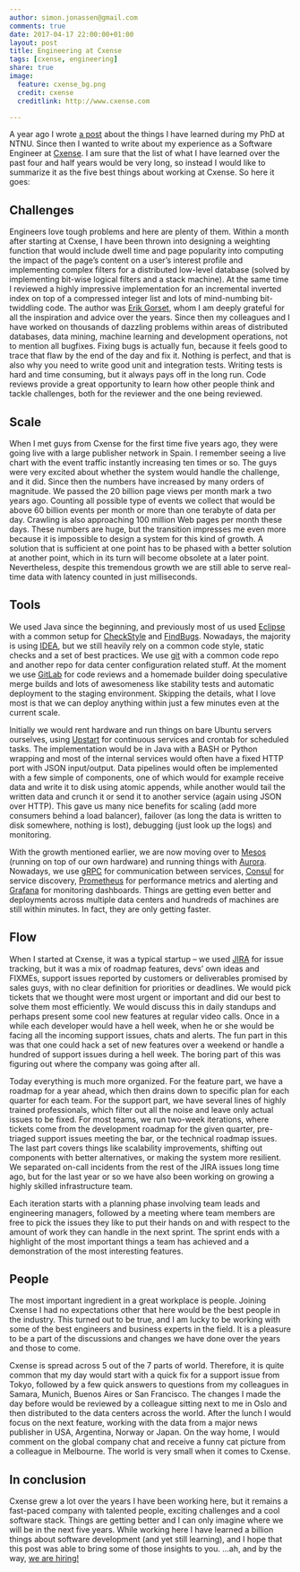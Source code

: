 ```yaml
---
author: simon.jonassen@gmail.com
comments: true
date: 2017-04-17 22:00:00+01:00
layout: post
title: Engineering at Cxense
tags: [cxense, engineering]
share: true
image:
  feature: cxense_bg.png
  credit: cxense
  creditlink: http://www.cxense.com

---
```

A year ago I wrote [a post](http://s-j.github.io/ten-things-i-wish-i-knew-before-starting-on-a-phd/) about the things I have learned during my PhD at NTNU. Since then I wanted to write about my experience as a Software Engineer at [Cxense](http://cxense.com). I am sure that the list of what I have learned over the past four and half years would be very long, so instead I would like to summarize it as the five best things about working at Cxense. So here it goes:

## Challenges
Engineers love tough problems and here are plenty of them. Within a month after starting at Cxense, I have been thrown into designing a weighting function that would include dwell time and page popularity into computing the impact of the page’s content on a user’s interest profile and implementing complex filters for a distributed low-level database (solved by implementing bit-wise logical filters and a stack machine). At the same time I reviewed a highly impressive implementation for an incremental inverted index on top of a compressed integer list and lots of mind-numbing bit-twiddling code. The author was [Erik Gorset](https://erik.gorset.no/), whom I am deeply grateful for all the inspiration and advice over the years. Since then my colleagues and I have worked on thousands of dazzling problems within areas of distributed databases, data mining, machine learning and development operations, not to mention all bugfixes. Fixing bugs is actually fun, because it feels good to trace that flaw by the end of the day and fix it. Nothing is perfect, and that is also why you need to write good unit and integration tests. Writing tests is hard and time consuming, but it always pays off in the long run. Code reviews provide a great opportunity to learn how other people think and tackle challenges, both for the reviewer and the one being reviewed.

## Scale
When I met guys from Cxense for the first time five years ago, they were going live with a large publisher network in Spain. I remember seeing a live chart with the event traffic instantly increasing ten times or so. The guys were very excited about whether the system would handle the challenge, and it did. Since then the numbers have increased by many orders of magnitude. We passed the 20 billion page views per month mark a two years ago. Counting all possible type of events we collect that would be above 60 billion events per month or more than one terabyte of data per day. Crawling is also approaching 100 million Web pages per month these days. These numbers are huge, but the transition impresses me even more because it is impossible to design a system for this kind of growth. A solution that is sufficient at one point has to be phased with a better solution at another point, which in its turn will become obsolete at a later point. Nevertheless, despite this tremendous growth we are still able to serve real-time data with latency counted in just milliseconds.

## Tools
We used Java since the beginning, and previously most of us used [Eclipse](https://eclipse.org/) with a common setup for [CheckStyle](http://eclipse-cs.sourceforge.net/) and [FindBugs](http://findbugs.sourceforge.net/). Nowadays, the majority is using [IDEA](https://www.jetbrains.com/idea/specials/idea/idea.html), but we still heavily rely on a common code style, static checks and a set of best practices. We use [git](https://git-scm.com/) with a common code repo and another repo for data center configuration related stuff. At the moment we use [GitLab](https://about.gitlab.com/) for code reviews and a homemade builder doing speculative merge builds and lots of awesomeness like stability tests and automatic deployment to the staging environment. Skipping the details, what I love most is that we can deploy anything within just a few minutes even at the current scale.

Initially we would rent hardware and run things on bare Ubuntu servers ourselves, using [Upstart](http://upstart.ubuntu.com/) for continuous services and crontab for scheduled tasks. The implementation would be in Java with a BASH or Python wrapping and most of the internal services would often have a fixed HTTP port with JSON input/output. Data pipelines would often be implemented with a few simple of components, one of which would for example receive data and write it to disk using atomic appends, while another would tail the written data and crunch it or send it to another service (again using JSON over HTTP). This gave us many nice benefits for scaling (add more consumers behind a load balancer), failover (as long the data is written to disk somewhere, nothing is lost), debugging (just look up the logs) and monitoring.

With the growth mentioned earlier, we are now moving over to [Mesos](http://mesos.apache.org/) (running on top of our own hardware) and running things with [Aurora](http://aurora.apache.org/). Nowadays, we use [gRPC](http://www.grpc.io/) for communication between services, [Consul](https://www.consul.io/) for service discovery, [Prometheus](https://www.consul.io/) for performance metrics and alerting and [Grafana](https://grafana.com/) for monitoring dashboards. Things are getting even better and deployments across multiple data centers and hundreds of machines are still within minutes. In fact, they are only getting faster.

## Flow
When I started at Cxense, it was a typical startup – we used [JIRA](https://www.atlassian.com/software/jira) for issue tracking, but it was a mix of roadmap features, devs’ own ideas and FIXMEs, support issues reported by customers or deliverables promised by sales guys, with no clear definition for priorities or deadlines. We would pick tickets that we thought were most urgent or important and did our best to solve them most efficiently. We would discuss this in daily standups and perhaps present some cool new features at regular video calls. Once in a while each developer would have a hell week, when he or she would be facing all the incoming support issues, chats and alerts. The fun part in this was that one could hack a set of new features over a weekend or handle a hundred of support issues during a hell week. The boring part of this was figuring out where the company was going after all.

Today everything is much more organized. For the feature part, we have a roadmap for a year ahead, which then drains down to specific plan for each quarter for each team. For the support part, we have several lines of highly trained professionals, which filter out all the noise and leave only actual issues to be fixed. For most teams, we run two-week iterations, where tickets come from the development roadmap for the given quarter, pre-triaged support issues meeting the bar, or the technical roadmap issues. The last part covers things like scalability improvements, shifting out components with better alternatives, or making the system more resilient. We separated on-call incidents from the rest of the JIRA issues long time ago, but for the last year or so we have also been working on growing a highly skilled infrastructure team.

Each iteration starts with a planning phase involving team leads and engineering managers, followed by a meeting where team members are free to pick the issues they like to put their hands on and with respect to the amount of work they can handle in the next sprint. The sprint ends with a highlight of the most important things a team has achieved and a demonstration of the most interesting features.

## People
The most important ingredient in a great workplace is people. Joining Cxense I had no expectations other that here would be the best people in the industry. This turned out to be true, and I am lucky to be working with some of the best engineers and business experts in the field. It is a pleasure to be a part of the discussions and changes we have done over the years and those to come.

Cxense is spread across 5 out of the 7 parts of world. Therefore, it is quite common that my day would start with a quick fix for a support issue from Tokyo, followed by a few quick answers to questions from my colleagues in Samara, Munich, Buenos Aires or San Francisco. The changes I made the day before would be reviewed by a colleague sitting next to me in Oslo and then distributed to the data centers across the world. After the lunch I would focus on the next feature, working with the data from a major news publisher in USA, Argentina, Norway or Japan. On the way home, I would comment on the global company chat and receive a funny cat picture from a colleague in Melbourne. The world is very small when it comes to Cxense.

## In conclusion
Cxense grew a lot over the years I have been working here, but it remains a fast-paced company with talented people, exciting challenges and a cool software stack. Things are getting better and I can only imagine where we will be in the next five years. While working here I have learned a billion things about software development (and yet still learning), and I hope that this post was able to bring some of those insights to you. ...ah, and by the way, [we are hiring!](https://www.cxense.com/about-us/work-for-us)
